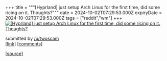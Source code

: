 +++
title = """[Hyprland] just setup Arch Linux for the first time, did some ricing on it. Thoughts?"""
date = 2024-10-02T07:29:53.000Z
expiryDate = 2024-10-02T07:29:53.000Z
tags = ["reddit","wm"]
+++
[![[Hyprland] just setup Arch Linux for the first time, did some ricing on it. Thoughts?](https://b.thumbs.redditmedia.com/1ScvkhckWPUnhaSeed9Kun07uOOPPJheHqwIFI6Up7M.jpg "[Hyprland] just setup Arch Linux for the first time, did some ricing on it. Thoughts?")](https://www.reddit.com/r/unixporn/comments/1fual8n/hyprland_just_setup_arch_linux_for_the_first_time/)

submitted by [/u/twoscam](https://www.reddit.com/user/twoscam)  
[\[link\]](https://www.reddit.com/gallery/1fual8n) [\[comments\]](https://www.reddit.com/r/unixporn/comments/1fual8n/hyprland_just_setup_arch_linux_for_the_first_time/)

[[source]](https://www.reddit.com/r/unixporn/comments/1fual8n/hyprland_just_setup_arch_linux_for_the_first_time/)
